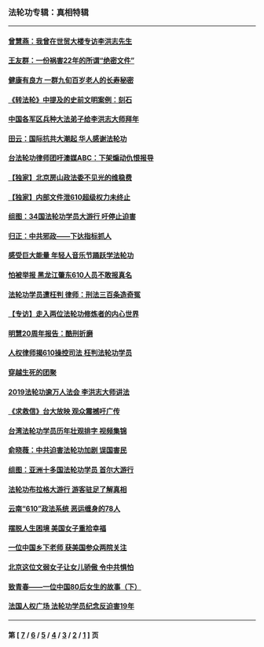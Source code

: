 ### 法轮功专辑：真相特辑
---
#### [曾慧燕：我曾在世贸大楼专访李洪志先生](../../pages/nf4389/n12898729.md?09030430) 
#### [王友群：一份祸害22年的所谓“绝密文件”](../../pages/nf4389/n12871750.md?09030430) 
#### [健康有良方 一群九旬百岁老人的长寿秘密](../../pages/nf4389/n12847475.md?09030430) 
#### [《转法轮》中提及的史前文明案例：刻石](../../pages/nf4389/n12758577.md?09030430) 
#### [中国各军区兵种大法弟子给李洪志大师拜年](../../pages/nf4389/n12750047.md?09030430) 
#### [田云：国际抗共大潮起 华人感谢法轮功](../../pages/nf4389/n12357708.md?09030430) 
#### [台法轮功律师团吁澳媒ABC：下架煽动仇恨报导](../../pages/nf4389/n12279917.md?09030430) 
#### [【独家】北京房山政法委不见光的维稳费](../../pages/nf4389/n12031979.md?09030430) 
#### [【独家】内部文件泄610超级权力未终止](../../pages/nf4389/n12023895.md?09030430) 
#### [组图：34国法轮功学员大游行 吁停止迫害](../../pages/nf4389/n11492658.md?09030430) 
#### [归正：中共邪政——下达指标抓人](../../pages/nf4389/n11474770.md?09030430) 
#### [感受巨大能量 年轻人音乐节踊跃学法轮功](../../pages/nf4389/n11441981.md?09030430) 
#### [怕被举报 黑龙江肇东610人员不敢报真名](../../pages/nf4389/n11436499.md?09030430) 
#### [法轮功学员遭枉判 律师：刑法三百条造奇冤](../../pages/nf4389/n11433943.md?09030430) 
#### [【专访】走入两位法轮功修炼者的内心世界](../../pages/nf4389/n11415623.md?09030430) 
#### [明慧20周年报告：酷刑折磨](../../pages/nf4389/n11387954.md?09030430) 
#### [人权律师揭610操控司法 枉判法轮功学员](../../pages/nf4389/n11313370.md?09030430) 
#### [穿越生死的团聚](../../pages/nf4389/n11258922.md?09030430) 
#### [2019法轮功逾万人法会 李洪志大师讲法](../../pages/nf4389/n11265303.md?09030430) 
#### [《求救信》台大放映 观众震撼吁广传](../../pages/nf4389/n10922251.md?09030430) 
#### [台湾法轮功学员历年壮观排字 视频集锦](../../pages/nf4389/n10878789.md?09030430) 
#### [俞晓薇：中共迫害法轮功加剧 误国害民](../../pages/nf4389/n10859260.md?09030430) 
#### [组图：亚洲十多国法轮功学员 首尔大游行](../../pages/nf4389/n10781149.md?09030430) 
#### [法轮功布拉格大游行 游客驻足了解真相](../../pages/nf4389/n10749360.md?09030430) 
#### [云南“610”政法系统 恶运缠身的78人](../../pages/nf4389/n10747534.md?09030430) 
#### [摆脱人生困境 美国女子重拾幸福](../../pages/nf4389/n10688678.md?09030430) 
#### [一位中国乡下老师 获美国参众两院关注](../../pages/nf4389/n10683927.md?09030430) 
#### [北京这位文弱女子让女儿骄傲 令中共惧怕](../../pages/nf4389/n10668341.md?09030430) 
#### [致青春——一位中国80后女生的故事（下）](../../pages/nf4389/n10642721.md?09030430) 
#### [法国人权广场 法轮功学员纪念反迫害19年](../../pages/nf4389/n10586601.md?09030430) 

---
#### 第 [ [7](./7.md?09030430) / [6](./6.md?09030430) / [5](./5.md?09030430) / [4](./4.md?09030430) / [3](./3.md?09030430) / [2](./2.md?09030430) / [1](./1.md?09030430) ] 页
